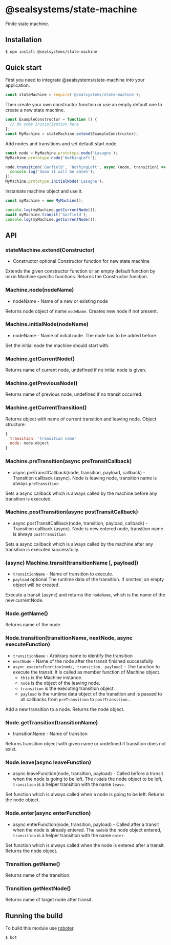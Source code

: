 # @sealsystems/state-machine


Finite state machine.

## Installation

```bash
$ npm install @sealsystems/state-machine
```

## Quick start

First you need to integrate @sealsystems/state-machine into your application.

```javascript
const stateMachine = require('@sealsystems/state-machine');
```

Then create your own constructor function or use an empty default one to create a new state machine.

```javascript
const ExampleConstructor = function () {
  // do some initialization here
};
const MyMachine = stateMachine.extend(ExampleConstructor);
```

Add nodes and transitions and set default start node.

```javascript
const node = MyMachine.prototype.node('Lasagne');
MyMachine.prototype.node('NothingLeft');

node.transition('Garfield', 'NothingLeft', async (node, transition) => {
  console.log('Soon it will be eaten');
});
MyMachine.prototype.initialNode('Lasagne');
```
Instaniate machine object and use it.

```javascript
const myMachine = new MyMachine();

console.log(myMachine.getCurrentNode());
await myMachine.transit('Garfield');
console.log(myMachine.getCurrentNode());
```

## API

### stateMachine.extend(Constructor)

- Constructor optional Constructor function for new state machine

Extends the given constructor function or an empty default function by mixin Machine specific functions.
Returns the Constructor function.

### Machine.node(nodeName)

- nodeName - Name of a new or existing node

Returns node object of name `nodeName`. Creates new node if not present.

### Machine.initialNode(nodeName)

- nodeName - Name of initial node. The node has to be added before.

Set the initial node the machine should start with.

### Machine.getCurrentNode()

Returns name of current node, undefined if no initial node is given.

### Machine.getPreviousNode()

Returns name of previous node, undefined if no transit occurred.

### Machine.getCurrentTransition()

Returns object with name of current transition and leaving node.
Object structure:

```javascript
{
  transition: 'transition name'
  node: node-object
}
```

### Machine.preTransition(async preTransitCallback)

- async preTransitCallback(node, transition, payload, callback) - Transition callback (async). Node is leaving node, transition
  name is always `preTransition`

Sets a async callback which is always called by the machine before any transition is executed.

### Machine.postTransition(async postTransitCallback)

- async postTransitCallback(node, transition, payload, callback) - Transition callback (async). Node is new entered node, transition
  name is always `postTransition`

Sets a async callback which is always called by the machine after any transition is executed successfully.

### (async) Machine.transit(transitionName [, payload])

- `transitionName` - Name of transition to execute.
- `payload` optional The runtime data of the transition. If omitted, an empty object will be created.

Execute a transit (async) and returns the `nodeName`, which is the name of the new currentNode.

### Node.getName()

Returns name of the node.

### Node.transition(transitionName, nextNode, async executeFunction)

- `transitionName` - Arbitrary name to identify the transition
- `nextNode` - Name of the node after the transit finished successfully
- `async executeFunction(node, transition, payload)` - The function to execute the transit. It is called as member function
  of Machine object.
  - `this` is the Machine instance.
  - `node` is the object of the leaving node.
  - `transition` is the executing transition object.
  - `payload` is the runtime data object of the transition and is passed to all callbacks from `preTransition`
    to `postTransition`..

Add a new transition to a node. Returns the node object.

### Node.getTransition(transitionName)

- transitionName - Name of transiton

Returns transition object with given name or undefined if transition does not exist.

### Node.leave(async leaveFunction)

- async leaveFunction(node, transition, payload) - Called before a transit when the node is going to be left.
  The `node`is the node object to be left, `transition` is a helper transition with the name `leave`.

Set function which is always called when a node is going to be left. Returns the node object.

### Node.enter(async enterFunction)

- async enterFunction(node, transition, payload) - Called after a transit when the node is already entered.
  The `node`is the node object entered, `transition` is a helper transition with the name `enter`.

Set function which is always called when the node is entered after a transit. Returns the node object.

### Transition.getName()

Returns name of the transition.

### Transition.getNextNode()

Returns name of target node after transit.

## Running the build

To build this module use [roboter](https://www.npmjs.com/package/roboter).

```bash
$ bot
```
